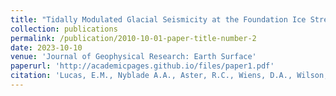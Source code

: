 ```yaml
---
title: "Tidally Modulated Glacial Seismicity at the Foundation Ice Stream, West Antarctica"
collection: publications
permalink: /publication/2010-10-01-paper-title-number-2
date: 2023-10-10
venue: 'Journal of Geophysical Research: Earth Surface'
paperurl: 'http://academicpages.github.io/files/paper1.pdf'
citation: 'Lucas, E.M., Nyblade A.A., Aster, R.C., Wiens, D.A., Wilson, T.J., Winberry, J.P., Huerta, A.D. (2023). &quot;Tidally Modulated Glacial Seismicity at the Foundation Ice Stream, West Antarctica.&quot; <i>Journal of Geophysical Research: Earth Surface.</i>. 128 (7).'
---
```

